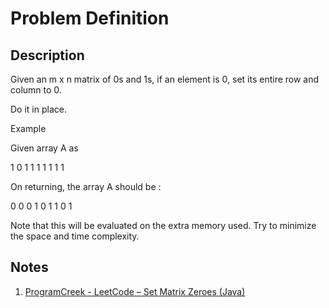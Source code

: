 # Problem Definition

## Description

Given an m x n matrix of 0s and 1s, if an element is 0, set its entire row and column to 0.

Do it in place.

Example

Given array A as

1 0 1
1 1 1
1 1 1

On returning, the array A should be :

0 0 0
1 0 1
1 0 1

Note that this will be evaluated on the extra memory used. Try to minimize the space and time complexity.

## Notes

1. [ProgramCreek - LeetCode – Set Matrix Zeroes (Java)](https://www.programcreek.com/2012/12/leetcode-set-matrix-zeroes-java/)